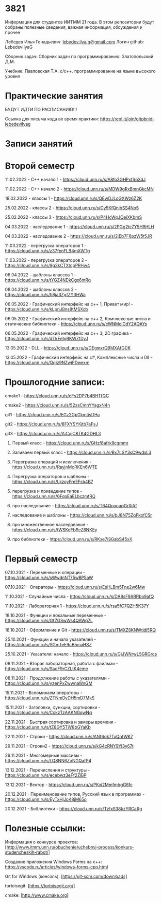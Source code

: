 # 3821
Информация для студентов ИИТММ 21 года.
В этом репозитории будут собраны полезные сведения, важная информация, обсуждения и прочее

Лебедев Илья Генадьевич: lebedev.ilya.g@gmail.com
Логин github: LebedevIlyaG 

Сборник задач:
Сборник задач по программированию. Златопольский Д.М.

Учебник:
Павловская Т.А. с/с++. программирование на языке высокого уровня

# Практические занятия

БУДУТ ИДТИ ПО РАСПИСАНИЮ!!!

Ссылка для письма кода во время практики: https://repl.it/join/oltpbnid-lebedevilyag

# Записи занятий


# Второй семестр

11.02.2022 - С++ начало 1 - https://cloud.unn.ru/s/A8fo3GHPxfSoXdJ

11.02.2022 - С++ начало 2 - https://cloud.unn.ru/s/MDW9gRxBmnGkcMN

18.02.2022 - классы 1 - https://cloud.unn.ru/s/QEwDJLoGXWz6Z2K

25.02.2022 - классы 2 - https://cloud.unn.ru/s/Cy5KfQnibSS4No5

25.02.2022 - классы 3 - https://cloud.unn.ru/s/P4HcWqJQeiXKbmS

04.03.2022 - наследование 1 - https://cloud.unn.ru/s/2PGg2tc7Y5H9HLH

04.03.2022 - наследование 2 - https://cloud.unn.ru/s/2jEb7F6pzW5t5JR

11.03.2022 - перегрузка операторов 1 - https://cloud.unn.ru/s/z37fenFLB4mXWTg

11.03.2022 - перегрузка операторов 2 - https://cloud.unn.ru/s/9g3kCTXtcpPRHw4

08.04.2022 - шаблоны классов 1 - https://cloud.unn.ru/s/tYGZ4NDkCgx6mRq

08.04.2022 - шаблоны классов 2 - https://cloud.unn.ru/s/fj8ja3ZgfZY3HWa

06.05.2022 - Графический интерфейс на с++ 1, Привет мир! - https://cloud.unn.ru/s/kLpnJBns8tMSXcb

06.05.2022 - Графический интерфейс на с++ 2, Комплексные числа и статические библиотеки - https://cloud.unn.ru/s/cWNMciCdY2AQAYs

06.05.2022 - Графический интерфейс на с++ 3, 2D графика - https://cloud.unn.ru/s/dTkEetgRKWZfDyJ

13.05.2022 - DLL - https://cloud.unn.ru/s/DEgmxrQ9MXAfGCK

13.05.2022 - Графический интерфейс на с#, Комплексные числа и Dll -  https://cloud.unn.ru/s/Qqjz9NZwjFDwexm

# Прошлогодние записи:

cmake1 - https://cloud.unn.ru/s/cFs2DP7b4BHTfQC

cmake2 - https://cloud.unn.ru/s/52zsCmnYYagxN4n

git1 - https://cloud.unn.ru/s/EGz2GpGkmtisDHa

git2 - https://cloud.unn.ru/s/8FXYSYKjtb7aFsJ

git3 - https://cloud.unn.ru/s/AiCqjC8TK4GDHL3

1. Первый класс - https://cloud.unn.ru/s/GHzf8afrk9cgmmr

2. Заливаем первый класс - https://cloud.unn.ru/s/Bx7LSY3sC9wdxL3

3. Перегразка операций и исключения - https://cloud.unn.ru/s/RayjnMoRKEn6WTE

4. Перегрузка операторов и шаблоны - https://cloud.unn.ru/s/LkzoyFreEFsb4B7

5. перегрузка и приведение типов - https://cloud.unn.ru/s/6FqoEaELbczmtRQ

6. про наследование - https://cloud.unn.ru/s/T64QpooapGrXjAf

7. наследование и шаблоны - https://cloud.unn.ru/s/bJ8N75ZqFkofC5r

8. про множественное наследование - https://cloud.unn.ru/s/tWSKdFb9eZ8NKEy

9. про библиотеки - https://cloud.unn.ru/s/RKxe7iSGabS45xX





# Первый семестр

07.10.2021 - Переменные и операции - https://cloud.unn.ru/s/sWwdnNT75wBP5aW 

07.10.2021 - Операторы - https://cloud.unn.ru/s/EsHLBm5Fne2w6Mw

11.10.2021 - Случайные числа - https://cloud.unn.ru/s/DA8sF9ARRbo9afQ

11.10.2021 - Лабораторная 1 - https://cloud.unn.ru/s/rsa5fC7QZH5K37Y

18.10.2021 - Функции и локальные переменные - https://cloud.unn.ru/s/GfZGSwWs4QAWq7L

18.10.2021 - Оформление и Git - https://cloud.unn.ru/s/TMXZ8KNWtidj5RQ

25.10.2021 - Функции и начало указателей - https://cloud.unn.ru/s/SGmTeERcB5maHSZ

25.10.2021 - Указатели: начало - https://cloud.unn.ru/s/GjJWNrwL5GRGrcs

08.11.2021 - Вторая лабораторная, работа с файлмаи - https://cloud.unn.ru/s/SaoF9rCZLtK4eme

08.11.2021 - Продолжение работы с указателями - https://cloud.unn.ru/s/yzenPxZwwnaWnGM

15.11.2021 - Вспоминаем операторы - https://cloud.unn.ru/s/ZTNmDyDH5mD7MkS

15.11.2021 - Заголовки, функции, сортировки - https://cloud.unn.ru/s/CckzTzAAKNGqwNq

22.11.2021 - Быстрая сортировка и замеры времени - https://cloud.unn.ru/s/tZ8GY5TW8bGYaKb

22.11.2021 - Строки - https://cloud.unn.ru/s/ANf6ok7TxQnfWK7

29.11.2021 - Строки2 - https://cloud.unn.ru/s/kG4cRNY9Yi3y67t

29.11.2021 - Многомерные массивы - https://cloud.unn.ru/s/LQ8NN6ZoNGQafP4

13.12.2021 - Перечисления и структуры - https://cloud.unn.ru/s/ecebwz3eFf2ZiBP

13.12.2021 - Вектор - https://cloud.unn.ru/s/PKxi2MmfmbgG6fc

20.12.2021 - Переименование типов, Русский язык в программах - https://cloud.unn.ru/s/EyTxHjJoK8jM65o

20.12.2021 - Библиотеки - https://cloud.unn.ru/s/TzfxS38kzYRCaRg

# Полезные ссылки:


Информация о конкурсе проектов: [http://www.itmm.unn.ru/obuchenie/uchebnyj-process/konkurs-studencheskih-rabot/]

Создание приложения Windows Forms на c++: https://vscode.ru/articles/windows-forms-cpp.html

Git for Windows (консоль): [https://git-scm.com/downloads] 

tortoisegit: [https://tortoisegit.org/]

cmake: [http://www.cmake.org]
